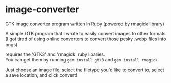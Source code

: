 # image-converter
GTK image converter program written in Ruby (powered by rmagick library)

A simple GTK program that I wrote to easily convert images to other formats
(I got tired of using online converters to convert those pesky .webp files into pngs)

requires the 'GTK3' and 'rmagick' ruby libaries.  
You can get them by running
```gem install gtk3``` and
```gem install rmagick```

Just choose an image file, select the filetype you'd like to convert to, select a save location, and click convert!


